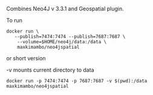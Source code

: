 Combines Neo4J v 3.3.1 and Geospatial plugin.

To run

```
docker run \
   --publish=7474:7474 --publish=7687:7687 \
    --volume=$HOME/neo4j/data:/data \
    maxkimambo/neo4jspatial
```

or short version

-v mounts current directory to data

```
docker run -p 7474:7474 -p 7687:7687 -v $(pwd):/data maxkimambo/neo4jspatial
```

